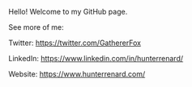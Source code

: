 Hello! Welcome to my GitHub page.

See more of me:

Twitter: https://twitter.com/GathererFox

LinkedIn: https://www.linkedin.com/in/hunterrenard/

Website: https://www.hunterrenard.com/
